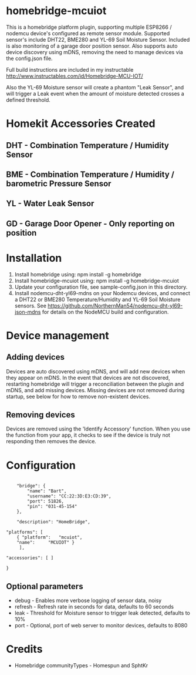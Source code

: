 # homebridge-mcuiot

This is a homebridge platform plugin, supporting multiple ESP8266 / nodemcu device's
configured as remote sensor module.  Supported sensor's include DHT22, BME280
and YL-69 Soil Moisture Sensor.  Included is also monitoring of a garage door position
sensor. Also supports auto device discovery using mDNS,
removing the need to manage devices via the config.json file.

Full build instructions are included in my instructable http://www.instructables.com/id/Homebridge-MCU-IOT/

Also the YL-69 Moisture sensor will create a phantom "Leak Sensor", and will
trigger a Leak event when the amount of moisture detected crosses a defined threshold.

# Homekit Accessories Created
## DHT - Combination Temperature / Humidity Sensor
## BME - Combination Temperature / Humidity / barometric Pressure Sensor
## YL - Water Leak Sensor
## GD - Garage Door Opener - Only reporting on position

# Installation

1. Install homebridge using: npm install -g homebridge
2. Install homebridge-mcuiot using: npm install -g homebridge-mcuiot
3. Update your configuration file, see sample-config.json in this directory.
4. Install nodemcu-dht-yl69-mdns on your Nodemcu devices, and connect a DHT22 or BME280
Temperature/Humidity and YL-69 Soil Moisture sensors.  See
https://github.com/NorthernMan54/nodemcu-dht-yl69-json-mdns for details on the
NodeMCU build and configuration.

# Device management

## Adding devices

Devices are auto discovered using mDNS, and will add new devices when they appear
on mDNS.  In the event that devices are not discovered, restarting homebridge will
trigger a reconciliation between the plugin and mDNS, and add missing devices.
Missing devices are not removed during startup, see below for how to remove non-existent
devices.

## Removing devices

Devices are removed using the 'Identify Accessory' function.  When you use the
function from your app, it checks to see if the device is truly not responding
then removes the device.



# Configuration

```

    "bridge": {
        "name": "Bart",
        "username": "CC:22:3D:E3:CD:39",
        "port": 51826,
        "pin": "031-45-154"
    },

    "description": "HomeBridge",

"platforms": [
	{ "platform":	"mcuiot",
    "name":     "MCUIOT" }
	 ],

"accessories": [ ]

}
```
## Optional parameters
- debug - Enables more verbose logging of sensor data, noisy
- refresh - Refresh rate in seconds for data, defaults to 60 seconds
- leak - Threshold for Moisture sensor to trigger leak detected, defaults to 10%
- port - Optional, port of web server to monitor devices, defaults to 8080


# Credits

- Homebridge communityTypes - Homespun and SphtKr

